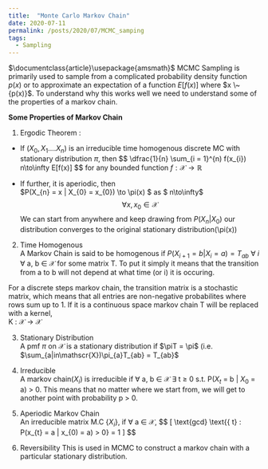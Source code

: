 ```yaml
---
title:  "Monte Carlo Markov Chain"
date: 2020-07-11
permalink: /posts/2020/07/MCMC_samping
tags:
  - Sampling 
---
```

$\documentclass{article}\usepackage{amsmath}$
MCMC Sampling is primarily used to sample from a complicated probability density function $p(x)$ or to approximate an expectation of a function $E[f(x)]$ where $x \~{p(x)}$. To understand why this works well we need to understand some of the properties of a markov chain.

<B>Some Properties of Markov Chain </B>

1. Ergodic Theorem : 
- If $(X_{0}, X_{1}.... X_{n})$ is an irreducible time homogenous discrete MC with stationary distribution $\pi$, then 
$$ \dfrac{1}{n} \sum_{i = 1}^{n) f(x_{i}) n\to\infty E[f(x)] $$  for any bounded function $f : \mathscr{X}\to\mathbb{R}$

- If further, it is aperiodic, then <br>
$P(X_{n} = x | X_{0} = x_{0}) \to \pi(x) $ as $ n\to\infty$ $$\forall x, x_{0} \in \mathscr{X}$$
We can start from anywhere and keep drawing from $P(X_{n} | X_{0})$ our distribution converges to the original stationary distribution(\pi(x))

2. Time Homogenous <br>
A Markov Chain is said to be homogenous if  $P(X_{i + 1} = b | X_{i} = a) = T_{ab}$ $\forall$ $i$ $\forall$ a, b $\in$ $\mathscr{X}$ for some matrix T. To put it simply it means that the transition from a to b will not depend at what time (or i) it is occuring.

For a discrete steps markov chain, the transition matrix is a stochastic matrix, which means that all entries are non-negative probabilites where rows sum up to 1. If it is a continuous space markov chain T will be replaced with a kernel, <br>
K : $\mathscr{X}$ $\to$ $\mathscr{X}$

3. Stationary Distribution <br>
A pmf $\pi$ on $\mathscr{X}$ is a stationary distribution if $\piT = \pi$ (i.e. $\sum_{a|in\mathscr{X})\pi_{a}T_{ab} = T_{ab}$

4. Irreducible <br>
A markov chain($X_{i}$) is irreducible if $\forall$ a, b $\in$ $\mathscr{X}$ $\exists$ t $\geq$ 0 s.t. P($X_{t}$ = b | $X_{0}$ = a) > 0. This means that no matter where we start from, we will get to another point with probability p > 0.

5. Aperiodic Markov Chain <br>
An irreducible matrix M.C {$X_{i}$}, if $\forall$ a $\in$ $\mathscr{X}$,
$$ \[ \text{gcd} \text{{ t} : P(x_{t} = a | x_{0) = a) > 0} = 1 \] $$

6. Reversibility 
This is used in MCMC to construct a markov chain with a particular stationary distribution. 


